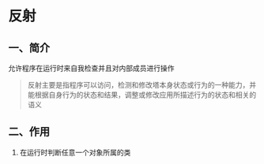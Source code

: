 # 反射

## 一、简介
允许程序在运行时来自我检查并且对内部成员进行操作
> 反射主要是指程序可以访问，检测和修改塔本身状态或行为的一种能力，并能根据自身行为的状态和结果，调整或修改应用所描述行为的状态和相关的语义

## 二、作用
1. 在运行时判断任意一个对象所属的类

<ad/>
<comment/>